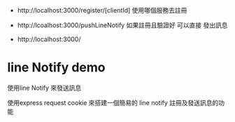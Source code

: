 
- http://localhost:3000/register/[clientId]   使用哪個服務去註冊

- http://lcoalhost:3000/pushLineNotify  如果註冊且驗證好 可以直接 發出訊息

- http://localhost:3000/


# line Notify demo

使用line Notify 來發送訊息

使用express request cookie 來搭建一個簡易的 line notify 註冊及發送訊息的功能
